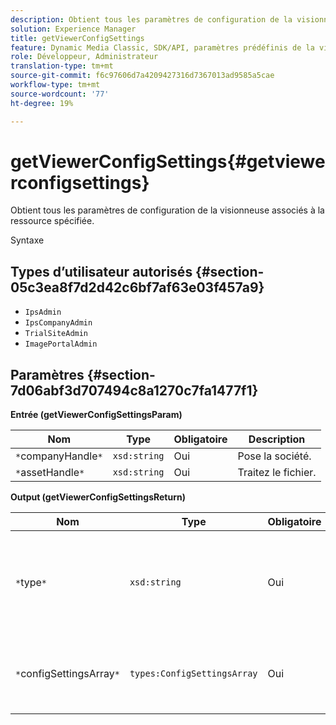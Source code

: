 ```yaml
---
description: Obtient tous les paramètres de configuration de la visionneuse associés à la ressource spécifiée.
solution: Experience Manager
title: getViewerConfigSettings
feature: Dynamic Media Classic, SDK/API, paramètres prédéfinis de la visionneuse
role: Développeur, Administrateur
translation-type: tm+mt
source-git-commit: f6c97606d7a4209427316d7367013ad9585a5cae
workflow-type: tm+mt
source-wordcount: '77'
ht-degree: 19%

---
```



# getViewerConfigSettings{#getviewerconfigsettings}

Obtient tous les paramètres de configuration de la visionneuse associés à la ressource spécifiée.

Syntaxe

## Types d’utilisateur autorisés {#section-05c3ea8f7d2d42c6bf7af63e03f457a9}

* `IpsAdmin`
* `IpsCompanyAdmin`
* `TrialSiteAdmin`
* `ImagePortalAdmin`

## Paramètres {#section-7d06abf3d707494c8a1270c7fa1477f1}

**Entrée (getViewerConfigSettingsParam)**

| Nom | Type | Obligatoire | Description |
|---|---|---|---|
| `*`companyHandle`*` | `xsd:string` | Oui | Pose la société. |
| `*`assetHandle`*` | `xsd:string` | Oui | Traitez le fichier. |

**Output (getViewerConfigSettingsReturn)**

| Nom | Type | Obligatoire | Description |
|---|---|---|---|
| `*`type`*` | `xsd:string` | Oui | Type de lecteur auquel s’appliquent les paramètres de configuration. |
| `*`configSettingsArray`*` | `types:ConfigSettingsArray` | Oui | Tableau des paramètres de configuration de la visionneuse. |

